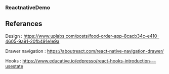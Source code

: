 ### ReactnativeDemo

## Referances

Design : https://www.uplabs.com/posts/food-order-app-8cacb34c-e410-4605-9a91-20fb491e1e9a

Drawer navigation : https://aboutreact.com/react-native-navigation-drawer/

Hooks : https://www.educative.io/edpresso/react-hooks-introduction---usestate